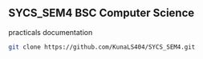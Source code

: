 ## SYCS_SEM4 BSC Computer Science
practicals documentation
```bash
git clone https://github.com/KunaLS404/SYCS_SEM4.git
```
